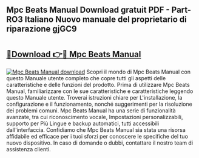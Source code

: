 ## Mpc Beats Manual Download gratuit PDF - Part-RO3 Italiano Nuovo manuale del proprietario di riparazione gjGC9

# <h2><a href="http://dfeh27l.blite.top/?on=Mpc+Beats+Manual">🔗Download 👉🔴 Mpc Beats Manual</a></h2>

[![Mpc Beats Manual download](https://i.imgur.com/lujVjoI.png)](http://dfeh27l.blite.top/?on=Mpc+Beats+Manual)
Scopri il mondo di Mpc Beats Manual con questo Manuale utente completo che copre tutti gli aspetti delle caratteristiche e delle funzioni del prodotto. Prima di utilizzare Mpc Beats Manual, familiarizzare con le sue caratteristiche e caratteristiche leggendo questo Manuale utente. Troverai istruzioni chiare per L'installazione, la configurazione e il funzionamento, nonché suggerimenti per la risoluzione dei problemi comuni. Mpc Beats Manual ha una serie di funzionalità avanzate, tra cui riconoscimento vocale, Impostazioni personalizzabili, supporto per Più Lingue e backup automatici, tutti accessibili dall'interfaccia. Confidiamo che Mpc Beats Manual sia stata una risorsa affidabile ed efficace per i tuoi sforzi per conoscere le specifiche del tuo nuovo dispositivo. In caso di domande o dubbi, contattare il nostro team di assistenza clienti.
